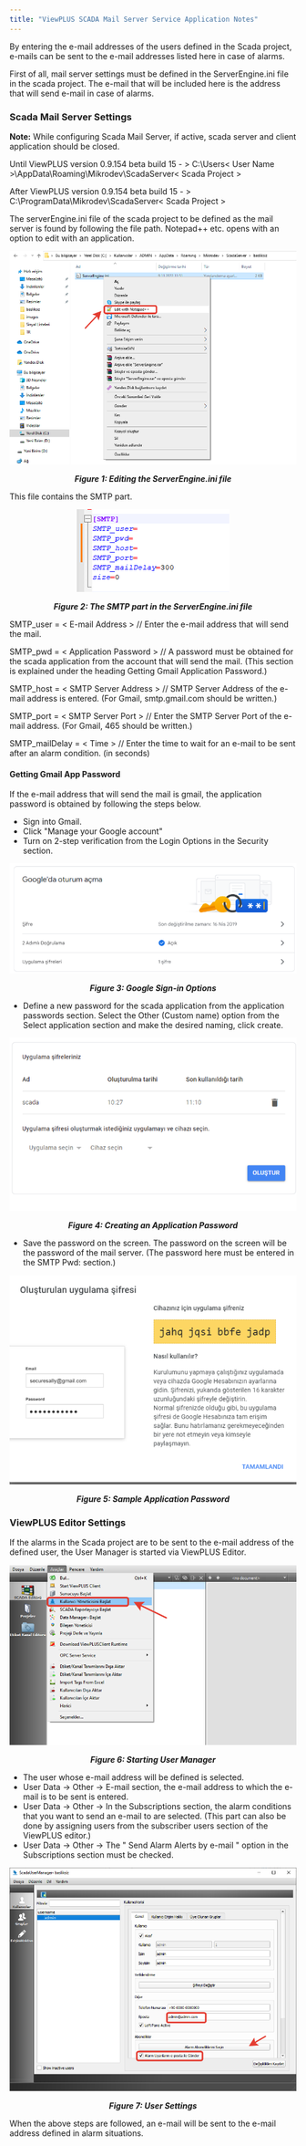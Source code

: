 ```yaml
---
title: "ViewPLUS SCADA Mail Server Service Application Notes"
---
```


By entering the e-mail addresses of the users defined in the Scada project, e-mails can be sent to the e-mail addresses listed here in case of alarms.

First of all, mail server settings must be defined in the ServerEngine.ini file in the scada project. The e-mail that will be included here is the address that will send e-mail in case of alarms.

### Scada Mail Server Settings

**Note:** While configuring Scada Mail Server, if active, scada server and client application should be closed.

Until ViewPLUS version 0.9.154 beta build 15 - > C:\Users\< User Name >\AppData\Roaming\Mikrodev\ScadaServer\< Scada Project >

After ViewPLUS version 0.9.154 beta build 15 - > C:\ProgramData\Mikrodev\ScadaServer\< Scada Project >

The serverEngine.ini file of the scada project to be defined as the mail server is found by following the file path. Notepad++ etc. opens with an option to edit with an application.

<center>

![mailserver](/img/mailserver.png)
***<center>Figure 1: Editing the ServerEngine.ini file</center>***

</center>

This file contains the SMTP part.

<center>

![mailserver1](/img/mailserver1.png)
***<center>Figure 2: The SMTP part in the ServerEngine.ini file</center>***

</center>

SMTP_user = < E-mail Address > // Enter the e-mail address that will send the mail.

SMTP_pwd = < Application Password > // A password must be obtained for the scada application from the account that will send the mail. (This section is explained under the heading Getting Gmail Application Password.)

SMTP_host = < SMTP Server Address > // SMTP Server Address of the e-mail address is entered. (For Gmail, smtp.gmail.com should be written.)    

SMTP_port = < SMTP Server Port > // Enter the SMTP Server Port of the e-mail address. (For Gmail, 465 should be written.)

SMTP_mailDelay = < Time > // Enter the time to wait for an e-mail to be sent after an alarm condition. (in seconds)  

#### Getting Gmail App Password

If the e-mail address that will send the mail is gmail, the application password is obtained by following the steps below.

- Sign into Gmail.    
- Click "Manage your Google account"      
- Turn on 2-step verification from the Login Options in the Security section.    

<center>

![mailserver2](/img/mailserver2.png)
***<center>Figure 3: Google Sign-in Options</center>***

</center>

- Define a new password for the scada application from the application passwords section. Select the Other (Custom name) option from the Select application section and make the desired naming, click create.     

<center>

![mailserver3](/img/mailserver3.png)
***<center>Figure 4: Creating an Application Password</center>***

</center>

- Save the password on the screen. The password on the screen will be the password of the mail server. (The password here must be entered in the SMTP Pwd: section.)

<center>

![mailserver4](/img/mailserver4.png)
***<center>Figure 5: Sample Application Password</center>***

</center>


### ViewPLUS Editor Settings

If the alarms in the Scada project are to be sent to the e-mail address of the defined user, the User Manager is started via ViewPLUS Editor.

<center>

![mailserver5](/img/mailserver5.png)
***<center>Figure 6: Starting User Manager</center>***

</center>

- The user whose e-mail address will be defined is selected.    
- User Data -> Other -> E-mail section, the e-mail address to which the e-mail is to be sent is entered.    
- User Data -> Other -> In the Subscriptions section, the alarm conditions that you want to send an e-mail to are selected. (This part can also be done by assigning users from the subscriber users section of the ViewPLUS editor.)          
-  User Data -> Other -> The " Send Alarm Alerts by e-mail " option in the Subscriptions section must be checked.         

<center>

![mailserver6](/img/mailserver6.png)
***<center>Figure 7: User Settings</center>***

</center>

When the above steps are followed, an e-mail will be sent to the e-mail address defined in alarm situations.


